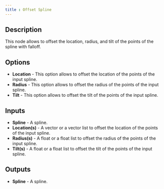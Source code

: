 ```yaml
---
title : Offset Spline
---
```


## Description

This node allows to offset the location, radius, and tilt of the points of the spline with falloff.

## Options

- **Location** - This option allows to offset the location of the points of the input spline.
- **Radius** - This option allows to offset the radius of the points of the input spline.
- **Tilt** - This option allows to offset the tilt of the points of the input spline.

## Inputs

- **Spline** - A spline.
- **Location(s)** - A vector or a vector list to offset the location of the points of the input spline.
- **Radius(s)** - A float or a float list to offset the radius of the points of the input spline.
- **Tilt(s)** - A float or a float list to offset the tilt of the points of the input spline.

## Outputs

- **Spline** - A spline.
